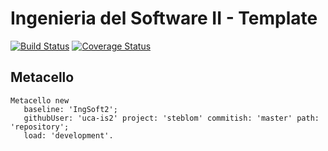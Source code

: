 # Ingenieria del Software II - Template

[![Build Status](https://travis-ci.org/uca-is2/steblom.svg?branch=master)](https://travis-ci.org/uca-is2/project-template)
[![Coverage Status](https://coveralls.io/repos/github/uca-is2/steblom/badge.svg?branch=master)](https://coveralls.io/github/uca-is2/steblom?branch=master)

## Metacello

```smalltalk
Metacello new
   baseline: 'IngSoft2';
   githubUser: 'uca-is2' project: 'steblom' commitish: 'master' path: 'repository';
   load: 'development'.
```
